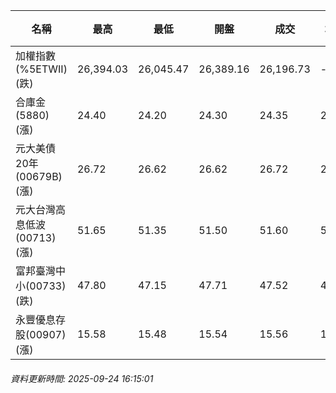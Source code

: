 | 名稱 | 最高 | 最低 | 開盤 | 成交 | 均價 | 成交金額(億) | 昨收 | 漲跌幅 | 漲跌 | 總量 | 昨量 | 振幅 |
| -------- | -------- | -------- | -------- |-------- | -------- | -------- |-------- |-------- |-------- | -------- | -------- |-------- |
|加權指數(%5ETWII) (跌)|26,394.03|26,045.47|26,389.16|26,196.73|-|4,985.94|26,247.37|0.19%|50.64|7,823,232|0|1.33%|
|合庫金(5880) (漲)|24.40|24.20|24.30|24.35|24.30|1.54|24.30|0.21%|0.05|6,319|5,808|0.82%|
|元大美債20年(00679B) (漲)|26.72|26.62|26.62|26.72|26.67|9.75|26.43|1.10%|0.29|36,562|35,424|0.38%|
|元大台灣高息低波(00713) (漲)|51.65|51.35|51.50|51.60|51.53|5.65|51.35|0.49%|0.25|10,969|12,181|0.58%|
|富邦臺灣中小(00733) (跌)|47.80|47.15|47.71|47.52|47.46|0.558|47.71|0.40%|0.19|1,176|1,711|1.36%|
|永豐優息存股(00907) (漲)|15.58|15.48|15.54|15.56|15.54|0.190|15.45|0.71%|0.11|1,219|1,669|0.65%|
###### 資料更新時間: 2025-09-24 16:15:01